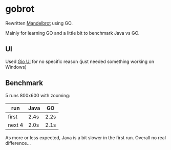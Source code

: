 # gobrot
Rewritten [Mandelbrot](https://github.com/rikcarve/mandelbrot) using GO.

Mainly for learning GO and a little bit to benchmark Java vs GO.

## UI
Used [Gio UI](https://gioui.org/) for no specific reason (just needed something working on Windows)

## Benchmark
5 runs 800x600 with zooming:

|run|Java|GO
|---|----|--
|first|2.4s|2.2s
|next 4|2.0s|2.1s

As more or less expected, Java is a bit slower in the first run. Overall no real difference...

